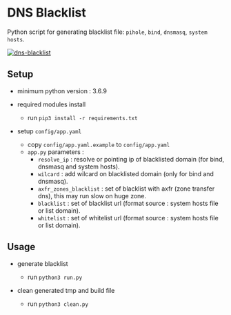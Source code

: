 # DNS Blacklist

Python script for generating blacklist file: `pihole`, `bind`, `dnsmasq`, `system hosts`.

[![dns-blacklist](https://asciinema.org/a/385235.svg)](https://asciinema.org/a/385235?autoplay=1)

## Setup

- minimum python version : 3.6.9

- required modules install

    - run `pip3 install -r requirements.txt`

- setup `config/app.yaml`
    - copy `config/app.yaml.example` to `config/app.yaml`
    - `app.py` parameters :
        - `resolve_ip`            : resolve or pointing ip of blacklisted domain (for bind, dnsmasq and system hosts).
        - `wilcard`          : add wilcard on blacklisted domain (only for bind and dnsmasq).
        - `axfr_zones_blacklist` : set of blacklist with axfr (zone transfer dns), this may run slow on huge zone.
        - `blacklist`        : set of blacklist url (format source : system hosts file or list domain).
        - `whitelist`        : set of whitelist url (format source : system hosts file or list domain).

## Usage

- generate blacklist
    - run `python3 run.py`

- clean generated tmp and build file
    - run `python3 clean.py`

